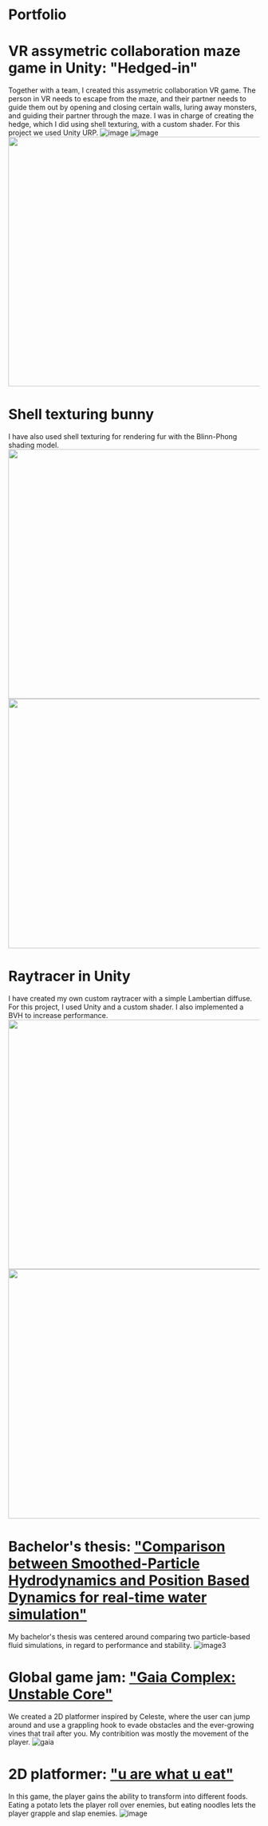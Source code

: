 # Portfolio

# VR assymetric collaboration maze game in Unity: "Hedged-in"
Together with a team, I created this assymetric collaboration VR game. The person in VR needs to escape from the maze, and their partner needs to guide them out by opening and closing certain walls, luring away monsters, and guiding their partner through the maze. I was in charge of creating the hedge, which I did using shell texturing, with a custom shader. For this project we used Unity URP. 
![image](https://github.com/user-attachments/assets/1e5d1228-fbe2-4cae-94b9-55cf45613baa)
![image](https://github.com/user-attachments/assets/e746166c-9854-4e04-89b5-c20e9a1aeedd)
<img width="1500" height = "500" src="https://github.com/user-attachments/assets/2096543c-ac8d-4974-b440-7d58026422b9">

# Shell texturing bunny
I have also used shell texturing for rendering fur with the Blinn-Phong shading model.
<img width="700" height = "500" src="https://github.com/user-attachments/assets/f6228368-8caa-4f7b-9759-22f59c56419f">
<img width="700" height = "500" src="https://github.com/user-attachments/assets/7f006e3a-7460-49d5-944c-dfd906205ac0">

# Raytracer in Unity
I have created my own custom raytracer with a simple Lambertian diffuse. For this project, I used Unity and a custom shader. I also implemented a BVH to increase performance.  
<img width="800" height = "500" src="https://github.com/user-attachments/assets/8c05efb1-ee02-4f91-bbda-47a7807b0840">
<img width="800" height = "500" src="https://github.com/user-attachments/assets/9869dd35-ca87-44bc-b34e-f42297356cf1">

# Bachelor's thesis: ["Comparison between Smoothed-Particle Hydrodynamics and Position Based Dynamics for real-time water simulation"](https://urn.kb.se/resolve?urn=urn:nbn:se:kth:diva-335984)
My bachelor's thesis was centered around comparing two particle-based fluid simulations, in regard to performance and stability. 
![image3](https://github.com/user-attachments/assets/388f33b4-fe1b-4415-a4a9-2237eb813a0c)

# Global game jam: ["Gaia Complex: Unstable Core"](https://v3.globalgamejam.org/2023/games/untitled-0)
We created a 2D platformer inspired by Celeste, where the user can jump around and use a grappling hook to evade obstacles and the ever-growing vines that trail after you. My contribition was mostly the movement of the player. 
![gaia](https://github.com/user-attachments/assets/441f2ad9-bd75-4417-a48c-2869565931db)

# 2D platformer: ["u are what u eat"](https://u-are-what-u-eat.webflow.io/)
In this game, the player gains the ability to transform into different foods. Eating a potato lets the player roll over enemies, but eating noodles lets the player grapple and slap enemies.
![image](https://github.com/user-attachments/assets/b8317ef2-0adb-46ea-95ed-dd5741275090)







